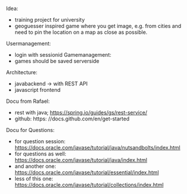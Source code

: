 Idea:
- training project for university
- geoguesser inspired game where you get image, e.g. from cities and need to pin the location on a map as close as possible.

Usermanagement:
  - login with sessionid
 Gamemanagement:
  - games should be saved serverside
  
  Architecture:
  - javabackend -> with REST API
  - javascript frontend
  
  
  Docu from Rafael:
  - rest with java; https://spring.io/guides/gs/rest-service/
  - github: https: //docs.github.com/en/get-started 


  Docu for Questions:
  - for question session: https://docs.oracle.com/javase/tutorial/java/nutsandbolts/index.html
  - for questions as well: https://docs.oracle.com/javase/tutorial/java/index.html
  - and another one: https://docs.oracle.com/javase/tutorial/essential/index.html
  - less of this one: https://docs.oracle.com/javase/tutorial/collections/index.html
